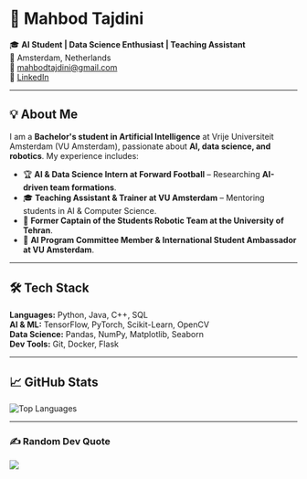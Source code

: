 # 🚀 Mahbod Tajdini

🎓 **AI Student | Data Science Enthusiast | Teaching Assistant**  
📍 Amsterdam, Netherlands  
📧 mahbodtajdini@gmail.com  
🔗 [LinkedIn](https://www.linkedin.com/in/mahbodtajdini/)  

---

## 💡 About Me
I am a **Bachelor's student in Artificial Intelligence** at Vrije Universiteit Amsterdam (VU Amsterdam), passionate about **AI, data science, and robotics**. My experience includes:  

- 🏆 **AI & Data Science Intern at Forward Football** – Researching **AI-driven team formations**.  
- 🎓 **Teaching Assistant & Trainer at VU Amsterdam** – Mentoring students in AI & Computer Science.  
- 🤖 **Former Captain of the Students Robotic Team at the University of Tehran**.  
- 📢 **AI Program Committee Member & International Student Ambassador at VU Amsterdam**.  

---

## 🛠 Tech Stack
**Languages:** Python, Java, C++, SQL  
**AI & ML:** TensorFlow, PyTorch, Scikit-Learn, OpenCV  
**Data Science:** Pandas, NumPy, Matplotlib, Seaborn  
**Dev Tools:** Git, Docker, Flask  

---

## 📈 GitHub Stats
![Top Languages](https://github-readme-stats.vercel.app/api/top-langs/?username=mahbodtajdini&layout=compact&theme=radical)  

---

### ✍️ Random Dev Quote  
![](https://quotes-github-readme.vercel.app/api?type=horizontal&theme=radical)

